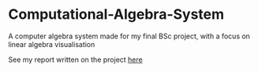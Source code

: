 # Computational-Algebra-System
A computer algebra system made for my final BSc project, with a focus on linear algebra visualisation

See my report written on the project [here](./Report.pdf)
